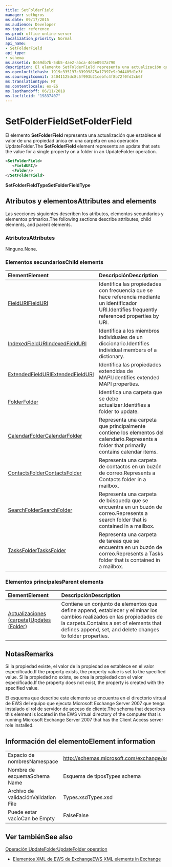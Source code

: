 ```yaml
---
title: SetFolderField
manager: sethgros
ms.date: 09/17/2015
ms.audience: Developer
ms.topic: reference
ms.prod: office-online-server
localization_priority: Normal
api_name:
- SetFolderField
api_type:
- schema
ms.assetid: 8c69db7b-54b5-4ae2-abca-4d6e0937a790
description: El elemento SetFolderField representa una actualización que establece el valor de una propiedad única en una carpeta en una operación UpdateFolder.
ms.openlocfilehash: 1919c335197c83999875a17397e9c9d4405d1e3f
ms.sourcegitcommit: 34041125dc8c5f993b21cebfc4f8b72f0fd2cb6f
ms.translationtype: MT
ms.contentlocale: es-ES
ms.lasthandoff: 06/11/2018
ms.locfileid: "19837407"
---
```

# <a name="setfolderfield"></a><span data-ttu-id="e06fe-103">SetFolderField</span><span class="sxs-lookup"><span data-stu-id="e06fe-103">SetFolderField</span></span>

<span data-ttu-id="e06fe-104">El elemento **SetFolderField** representa una actualización que establece el valor de una propiedad única en una carpeta en una operación UpdateFolder.</span><span class="sxs-lookup"><span data-stu-id="e06fe-104">The **SetFolderField** element represents an update that sets the value for a single property on a folder in an UpdateFolder operation.</span></span> 
  
```xml
<SetFolderField>
   <FieldURI/>
   <Folder/>
</SetFolderField>
```

 <span data-ttu-id="e06fe-105">**SetFolderFieldType**</span><span class="sxs-lookup"><span data-stu-id="e06fe-105">**SetFolderFieldType**</span></span>
## <a name="attributes-and-elements"></a><span data-ttu-id="e06fe-106">Atributos y elementos</span><span class="sxs-lookup"><span data-stu-id="e06fe-106">Attributes and elements</span></span>

<span data-ttu-id="e06fe-107">Las secciones siguientes describen los atributos, elementos secundarios y elementos primarios.</span><span class="sxs-lookup"><span data-stu-id="e06fe-107">The following sections describe attributes, child elements, and parent elements.</span></span>
  
### <a name="attributes"></a><span data-ttu-id="e06fe-108">Atributos</span><span class="sxs-lookup"><span data-stu-id="e06fe-108">Attributes</span></span>

<span data-ttu-id="e06fe-109">Ninguno.</span><span class="sxs-lookup"><span data-stu-id="e06fe-109">None.</span></span>
  
### <a name="child-elements"></a><span data-ttu-id="e06fe-110">Elementos secundarios</span><span class="sxs-lookup"><span data-stu-id="e06fe-110">Child elements</span></span>

|<span data-ttu-id="e06fe-111">**Element**</span><span class="sxs-lookup"><span data-stu-id="e06fe-111">**Element**</span></span>|<span data-ttu-id="e06fe-112">**Descripción**</span><span class="sxs-lookup"><span data-stu-id="e06fe-112">**Description**</span></span>|
|:-----|:-----|
|[<span data-ttu-id="e06fe-113">FieldURI</span><span class="sxs-lookup"><span data-stu-id="e06fe-113">FieldURI</span></span>](fielduri.md) <br/> |<span data-ttu-id="e06fe-114">Identifica las propiedades con frecuencia que se hace referencia mediante un identificador URI.</span><span class="sxs-lookup"><span data-stu-id="e06fe-114">Identifies frequently referenced properties by URI.</span></span>  <br/> |
|[<span data-ttu-id="e06fe-115">IndexedFieldURI</span><span class="sxs-lookup"><span data-stu-id="e06fe-115">IndexedFieldURI</span></span>](indexedfielduri.md) <br/> |<span data-ttu-id="e06fe-116">Identifica a los miembros individuales de un diccionario.</span><span class="sxs-lookup"><span data-stu-id="e06fe-116">Identifies individual members of a dictionary.</span></span>  <br/> |
|[<span data-ttu-id="e06fe-117">ExtendedFieldURI</span><span class="sxs-lookup"><span data-stu-id="e06fe-117">ExtendedFieldURI</span></span>](extendedfielduri.md) <br/> |<span data-ttu-id="e06fe-118">Identifica las propiedades extendidas de MAPI.</span><span class="sxs-lookup"><span data-stu-id="e06fe-118">Identifies extended MAPI properties.</span></span>  <br/> |
|[<span data-ttu-id="e06fe-119">Folder</span><span class="sxs-lookup"><span data-stu-id="e06fe-119">Folder</span></span>](folder.md) <br/> |<span data-ttu-id="e06fe-120">Identifica una carpeta que se debe actualizar.</span><span class="sxs-lookup"><span data-stu-id="e06fe-120">Identifies a folder to update.</span></span>  <br/> |
|[<span data-ttu-id="e06fe-121">CalendarFolder</span><span class="sxs-lookup"><span data-stu-id="e06fe-121">CalendarFolder</span></span>](calendarfolder.md) <br/> |<span data-ttu-id="e06fe-122">Representa una carpeta que principalmente contiene los elementos del calendario.</span><span class="sxs-lookup"><span data-stu-id="e06fe-122">Represents a folder that primarily contains calendar items.</span></span>  <br/> |
|[<span data-ttu-id="e06fe-123">ContactsFolder</span><span class="sxs-lookup"><span data-stu-id="e06fe-123">ContactsFolder</span></span>](contactsfolder.md) <br/> |<span data-ttu-id="e06fe-124">Representa una carpeta de contactos en un buzón de correo.</span><span class="sxs-lookup"><span data-stu-id="e06fe-124">Represents a Contacts folder in a mailbox.</span></span>  <br/> |
|[<span data-ttu-id="e06fe-125">SearchFolder</span><span class="sxs-lookup"><span data-stu-id="e06fe-125">SearchFolder</span></span>](searchfolder.md) <br/> |<span data-ttu-id="e06fe-126">Representa una carpeta de búsqueda que se encuentra en un buzón de correo.</span><span class="sxs-lookup"><span data-stu-id="e06fe-126">Represents a search folder that is contained in a mailbox.</span></span>  <br/> |
|[<span data-ttu-id="e06fe-127">TasksFolder</span><span class="sxs-lookup"><span data-stu-id="e06fe-127">TasksFolder</span></span>](tasksfolder.md) <br/> |<span data-ttu-id="e06fe-128">Representa una carpeta de tareas que se encuentra en un buzón de correo.</span><span class="sxs-lookup"><span data-stu-id="e06fe-128">Represents a Tasks folder that is contained in a mailbox.</span></span>  <br/> |
   
### <a name="parent-elements"></a><span data-ttu-id="e06fe-129">Elementos principales</span><span class="sxs-lookup"><span data-stu-id="e06fe-129">Parent elements</span></span>

|<span data-ttu-id="e06fe-130">**Element**</span><span class="sxs-lookup"><span data-stu-id="e06fe-130">**Element**</span></span>|<span data-ttu-id="e06fe-131">**Descripción**</span><span class="sxs-lookup"><span data-stu-id="e06fe-131">**Description**</span></span>|
|:-----|:-----|
|[<span data-ttu-id="e06fe-132">Actualizaciones (carpeta)</span><span class="sxs-lookup"><span data-stu-id="e06fe-132">Updates (Folder)</span></span>](updates-folder.md) <br/> |<span data-ttu-id="e06fe-133">Contiene un conjunto de elementos que define append, establecer y eliminar los cambios realizados en las propiedades de la carpeta.</span><span class="sxs-lookup"><span data-stu-id="e06fe-133">Contains a set of elements that defines append, set, and delete changes to folder properties.</span></span>  <br/> |
   
## <a name="remarks"></a><span data-ttu-id="e06fe-134">Notas</span><span class="sxs-lookup"><span data-stu-id="e06fe-134">Remarks</span></span>

<span data-ttu-id="e06fe-135">Si la propiedad existe, el valor de la propiedad se establece en el valor especificado.</span><span class="sxs-lookup"><span data-stu-id="e06fe-135">If the property exists, the property value is set to the specified value.</span></span> <span data-ttu-id="e06fe-136">Si la propiedad no existe, se crea la propiedad con el valor especificado.</span><span class="sxs-lookup"><span data-stu-id="e06fe-136">If the property does not exist, the property is created with the specified value.</span></span>
  
<span data-ttu-id="e06fe-137">El esquema que describe este elemento se encuentra en el directorio virtual de EWS del equipo que ejecuta Microsoft Exchange Server 2007 que tenga instalado el rol de servidor de acceso de cliente.</span><span class="sxs-lookup"><span data-stu-id="e06fe-137">The schema that describes this element is located in the EWS virtual directory of the computer that is running Microsoft Exchange Server 2007 that has the Client Access server role installed.</span></span>
  
## <a name="element-information"></a><span data-ttu-id="e06fe-138">Información del elemento</span><span class="sxs-lookup"><span data-stu-id="e06fe-138">Element information</span></span>

|||
|:-----|:-----|
|<span data-ttu-id="e06fe-139">Espacio de nombres</span><span class="sxs-lookup"><span data-stu-id="e06fe-139">Namespace</span></span>  <br/> |http://schemas.microsoft.com/exchange/services/2006/types  <br/> |
|<span data-ttu-id="e06fe-140">Nombre de esquema</span><span class="sxs-lookup"><span data-stu-id="e06fe-140">Schema Name</span></span>  <br/> |<span data-ttu-id="e06fe-141">Esquema de tipos</span><span class="sxs-lookup"><span data-stu-id="e06fe-141">Types schema</span></span>  <br/> |
|<span data-ttu-id="e06fe-142">Archivo de validación</span><span class="sxs-lookup"><span data-stu-id="e06fe-142">Validation File</span></span>  <br/> |<span data-ttu-id="e06fe-143">Types.xsd</span><span class="sxs-lookup"><span data-stu-id="e06fe-143">Types.xsd</span></span>  <br/> |
|<span data-ttu-id="e06fe-144">Puede estar vacío</span><span class="sxs-lookup"><span data-stu-id="e06fe-144">Can be Empty</span></span>  <br/> |<span data-ttu-id="e06fe-145">False</span><span class="sxs-lookup"><span data-stu-id="e06fe-145">False</span></span>  <br/> |
   
## <a name="see-also"></a><span data-ttu-id="e06fe-146">Ver también</span><span class="sxs-lookup"><span data-stu-id="e06fe-146">See also</span></span>



[<span data-ttu-id="e06fe-147">Operación UpdateFolder</span><span class="sxs-lookup"><span data-stu-id="e06fe-147">UpdateFolder operation</span></span>](updatefolder-operation.md)


- [<span data-ttu-id="e06fe-148">Elementos XML de EWS de Exchange</span><span class="sxs-lookup"><span data-stu-id="e06fe-148">EWS XML elements in Exchange</span></span>](ews-xml-elements-in-exchange.md)


